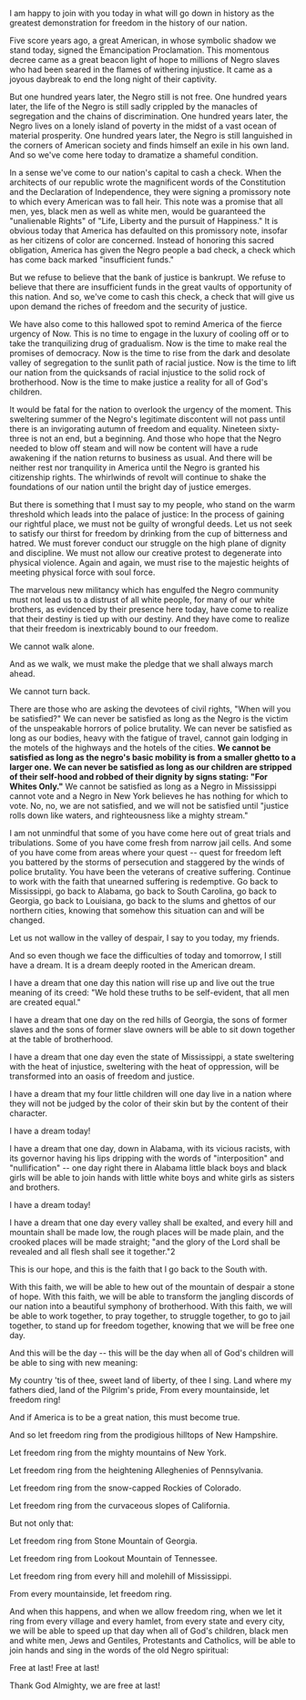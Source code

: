I am happy to join with you today in what will go down in history as the
greatest demonstration for freedom in the history of our nation.

Five score years ago, a great American, in whose symbolic shadow we stand
today, signed the Emancipation Proclamation. This momentous decree came as a
great beacon light of hope to millions of Negro slaves who had been seared in
the flames of withering injustice. It came as a joyous daybreak to end the long
night of their captivity.

But one hundred years later, the Negro still is not free. One hundred years
later, the life of the Negro is still sadly crippled by the manacles of
segregation and the chains of discrimination. One hundred years later, the
Negro lives on a lonely island of poverty in the midst of a vast ocean of
material prosperity. One hundred years later, the Negro is still languished in
the corners of American society and finds himself an exile in his own land. And
so we've come here today to dramatize a shameful condition.

In a sense we've come to our nation's capital to cash a check. When the
architects of our republic wrote the magnificent words of the Constitution and
the Declaration of Independence, they were signing a promissory note to which
every American was to fall heir. This note was a promise that all men, yes,
black men as well as white men, would be guaranteed the "unalienable Rights" of
"Life, Liberty and the pursuit of Happiness." It is obvious today that America
has defaulted on this promissory note, insofar as her citizens of color are
concerned. Instead of honoring this sacred obligation, America has given the
Negro people a bad check, a check which has come back marked "insufficient
funds."

But we refuse to believe that the bank of justice is bankrupt. We refuse to
believe that there are insufficient funds in the great vaults of opportunity of
this nation. And so, we've come to cash this check, a check that will give us
upon demand the riches of freedom and the security of justice.

We have also come to this hallowed spot to remind America of the fierce urgency
of Now. This is no time to engage in the luxury of cooling off or to take the
tranquilizing drug of gradualism. Now is the time to make real the promises of
democracy. Now is the time to rise from the dark and desolate valley of
segregation to the sunlit path of racial justice. Now is the time to lift our
nation from the quicksands of racial injustice to the solid rock of
brotherhood. Now is the time to make justice a reality for all of God's
children.

It would be fatal for the nation to overlook the urgency of the moment. This
sweltering summer of the Negro's legitimate discontent will not pass until
there is an invigorating autumn of freedom and equality. Nineteen sixty-three
is not an end, but a beginning. And those who hope that the Negro needed to
blow off steam and will now be content will have a rude awakening if the nation
returns to business as usual. And there will be neither rest nor tranquility in
America until the Negro is granted his citizenship rights. The whirlwinds of
revolt will continue to shake the foundations of our nation until the bright
day of justice emerges.

But there is something that I must say to my people, who stand on the warm
threshold which leads into the palace of justice: In the process of gaining our
rightful place, we must not be guilty of wrongful deeds. Let us not seek to
satisfy our thirst for freedom by drinking from the cup of bitterness and
hatred. We must forever conduct our struggle on the high plane of dignity and
discipline. We must not allow our creative protest to degenerate into physical
violence. Again and again, we must rise to the majestic heights of meeting
physical force with soul force.

The marvelous new militancy which has engulfed the Negro community must not
lead us to a distrust of all white people, for many of our white brothers, as
evidenced by their presence here today, have come to realize that their destiny
is tied up with our destiny. And they have come to realize that their freedom
is inextricably bound to our freedom.

We cannot walk alone.

And as we walk, we must make the pledge that we shall always march ahead.

We cannot turn back.

There are those who are asking the devotees of civil rights, "When will you be
satisfied?" We can never be satisfied as long as the Negro is the victim of the
unspeakable horrors of police brutality. We can never be satisfied as long as
our bodies, heavy with the fatigue of travel, cannot gain lodging in the motels
of the highways and the hotels of the cities. **We cannot be satisfied as long
as the negro's basic mobility is from a smaller ghetto to a larger one. We can
never be satisfied as long as our children are stripped of their self-hood and
robbed of their dignity by signs stating: "For Whites Only."** We cannot be
satisfied as long as a Negro in Mississippi cannot vote and a Negro in New York
believes he has nothing for which to vote. No, no, we are not satisfied, and we
will not be satisfied until "justice rolls down like waters, and righteousness
like a mighty stream."

I am not unmindful that some of you have come here out of great trials and
tribulations. Some of you have come fresh from narrow jail cells. And some of
you have come from areas where your quest -- quest for freedom left you
battered by the storms of persecution and staggered by the winds of police
brutality. You have been the veterans of creative suffering. Continue to work
with the faith that unearned suffering is redemptive. Go back to Mississippi,
go back to Alabama, go back to South Carolina, go back to Georgia, go back to
Louisiana, go back to the slums and ghettos of our northern cities, knowing
that somehow this situation can and will be changed.

Let us not wallow in the valley of despair, I say to you today, my friends.

And so even though we face the difficulties of today and tomorrow, I still have
a dream. It is a dream deeply rooted in the American dream.

I have a dream that one day this nation will rise up and live out the true
meaning of its creed: "We hold these truths to be self-evident, that all men
are created equal."

I have a dream that one day on the red hills of Georgia, the sons of former
slaves and the sons of former slave owners will be able to sit down together at
the table of brotherhood.

I have a dream that one day even the state of Mississippi, a state sweltering
with the heat of injustice, sweltering with the heat of oppression, will be
transformed into an oasis of freedom and justice.

I have a dream that my four little children will one day live in a nation where
they will not be judged by the color of their skin but by the content of their
character.

I have a dream today!

I have a dream that one day, down in Alabama, with its vicious racists, with
its governor having his lips dripping with the words of "interposition" and
"nullification" -- one day right there in Alabama little black boys and black
girls will be able to join hands with little white boys and white girls as
sisters and brothers.

I have a dream today!

I have a dream that one day every valley shall be exalted, and every hill and
mountain shall be made low, the rough places will be made plain, and the
crooked places will be made straight; "and the glory of the Lord shall be
revealed and all flesh shall see it together."2

This is our hope, and this is the faith that I go back to the South with.

With this faith, we will be able to hew out of the mountain of despair a stone
of hope. With this faith, we will be able to transform the jangling discords of
our nation into a beautiful symphony of brotherhood. With this faith, we will
be able to work together, to pray together, to struggle together, to go to jail
together, to stand up for freedom together, knowing that we will be free one
day.

And this will be the day -- this will be the day when all of God's children
will be able to sing with new meaning:

My country 'tis of thee, sweet land of liberty, of thee I sing. Land where my
fathers died, land of the Pilgrim's pride, From every mountainside, let
freedom ring!

And if America is to be a great nation, this must become true.

And so let freedom ring from the prodigious hilltops of New Hampshire.

Let freedom ring from the mighty mountains of New York.

Let freedom ring from the heightening Alleghenies of Pennsylvania.

Let freedom ring from the snow-capped Rockies of Colorado.

Let freedom ring from the curvaceous slopes of California.

But not only that:

Let freedom ring from Stone Mountain of Georgia.

Let freedom ring from Lookout Mountain of Tennessee.

Let freedom ring from every hill and molehill of Mississippi.

From every mountainside, let freedom ring.

And when this happens, and when we allow freedom ring, when we let it ring from
every village and every hamlet, from every state and every city, we will be
able to speed up that day when all of God's children, black men and white men,
Jews and Gentiles, Protestants and Catholics, will be able to join hands and
sing in the words of the old Negro spiritual:

Free at last! Free at last!

Thank God Almighty, we are free at last!
